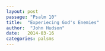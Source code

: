 ```yaml
---
layout: post
passage: "Psalm 10"
title:  "Experiecing God's Enemies"
author:  "John Hudson"
date:   2014-03-16
categories: palsms
---
```


